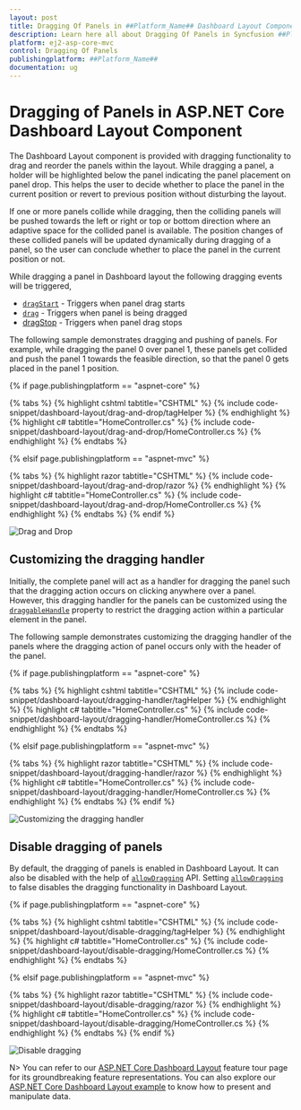 ```yaml
---
layout: post
title: Dragging Of Panels in ##Platform_Name## Dashboard Layout Component | Syncfusion
description: Learn here all about Dragging Of Panels in Syncfusion ##Platform_Name## Dashboard Layout component of Syncfusion Essential JS 2 and more.
platform: ej2-asp-core-mvc
control: Dragging Of Panels
publishingplatform: ##Platform_Name##
documentation: ug
---
```



# Dragging of Panels in ASP.NET Core Dashboard Layout Component

The Dashboard Layout component is provided with dragging functionality to drag and reorder the panels within the layout. While dragging a panel, a holder will be highlighted below the panel indicating the panel placement on panel drop. This helps the user to decide whether to place the panel in the current position or revert to previous position without disturbing the layout.

If one or more panels collide while dragging, then the colliding panels will be pushed towards the left or right or top or bottom direction where an adaptive space for the collided panel is available. The position changes of these collided panels will be updated dynamically during dragging of a panel, so the user can conclude whether to place the panel in the current position or not.

While dragging a panel in Dashboard layout the following dragging events will be triggered,
* [`dragStart`](https://help.syncfusion.com/cr/cref_files/aspnetcore-js2/Syncfusion.EJ2~Syncfusion.EJ2.Layouts.DashboardLayout~DragStart.html) - Triggers when panel drag starts
* [`drag`](https://help.syncfusion.com/cr/cref_files/aspnetcore-js2/Syncfusion.EJ2~Syncfusion.EJ2.Layouts.DashboardLayout~Drag.html) - Triggers when panel is being dragged
* [dragStop](https://help.syncfusion.com/cr/cref_files/aspnetcore-js2/Syncfusion.EJ2~Syncfusion.EJ2.Layouts.DashboardLayout~DragStop.html) - Triggers when panel drag stops

The following sample demonstrates dragging and pushing of panels. For example, while dragging the panel 0 over panel 1, these panels get collided and push the panel 1 towards the feasible direction, so that the panel 0 gets placed in the panel 1 position.

{% if page.publishingplatform == "aspnet-core" %}

{% tabs %}
{% highlight cshtml tabtitle="CSHTML" %}
{% include code-snippet/dashboard-layout/drag-and-drop/tagHelper %}
{% endhighlight %}
{% highlight c# tabtitle="HomeController.cs" %}
{% include code-snippet/dashboard-layout/drag-and-drop/HomeController.cs %}
{% endhighlight %}
{% endtabs %}

{% elsif page.publishingplatform == "aspnet-mvc" %}

{% tabs %}
{% highlight razor tabtitle="CSHTML" %}
{% include code-snippet/dashboard-layout/drag-and-drop/razor %}
{% endhighlight %}
{% highlight c# tabtitle="HomeController.cs" %}
{% include code-snippet/dashboard-layout/drag-and-drop/HomeController.cs %}
{% endhighlight %}
{% endtabs %}
{% endif %}


![Drag and Drop](./../images/drag_and_drop.PNG)

## Customizing the dragging handler

Initially, the complete panel will act as a handler for dragging the panel such that the dragging action occurs on clicking anywhere over a panel. However, this dragging handler for the panels can be customized using the [`draggableHandle`](https://help.syncfusion.com/cr/cref_files/aspnetcore-js2/Syncfusion.EJ2~Syncfusion.EJ2.Layouts.DashboardLayout~DraggableHandle.html) property to restrict the dragging action within a particular element in the panel.

The following sample demonstrates customizing the dragging handler of the panels where the dragging action of panel occurs only with the header of the panel.

{% if page.publishingplatform == "aspnet-core" %}

{% tabs %}
{% highlight cshtml tabtitle="CSHTML" %}
{% include code-snippet/dashboard-layout/dragging-handler/tagHelper %}
{% endhighlight %}
{% highlight c# tabtitle="HomeController.cs" %}
{% include code-snippet/dashboard-layout/dragging-handler/HomeController.cs %}
{% endhighlight %}
{% endtabs %}

{% elsif page.publishingplatform == "aspnet-mvc" %}

{% tabs %}
{% highlight razor tabtitle="CSHTML" %}
{% include code-snippet/dashboard-layout/dragging-handler/razor %}
{% endhighlight %}
{% highlight c# tabtitle="HomeController.cs" %}
{% include code-snippet/dashboard-layout/dragging-handler/HomeController.cs %}
{% endhighlight %}
{% endtabs %}
{% endif %}

![Customizing the dragging handler](./../images/dragging_handler.PNG)

## Disable dragging of panels

By default, the dragging of panels is enabled in Dashboard Layout. It can also be disabled with the help of [`allowDragging`](https://help.syncfusion.com/cr/cref_files/aspnetcore-js2/Syncfusion.EJ2~Syncfusion.EJ2.Layouts.DashboardLayout~AllowDragging.html) API. Setting [`allowDragging`](https://help.syncfusion.com/cr/cref_files/aspnetcore-js2/Syncfusion.EJ2~Syncfusion.EJ2.Layouts.DashboardLayout~AllowDragging.html) to false disables the dragging functionality in Dashboard Layout.

{% if page.publishingplatform == "aspnet-core" %}

{% tabs %}
{% highlight cshtml tabtitle="CSHTML" %}
{% include code-snippet/dashboard-layout/disable-dragging/tagHelper %}
{% endhighlight %}
{% highlight c# tabtitle="HomeController.cs" %}
{% include code-snippet/dashboard-layout/disable-dragging/HomeController.cs %}
{% endhighlight %}
{% endtabs %}

{% elsif page.publishingplatform == "aspnet-mvc" %}

{% tabs %}
{% highlight razor tabtitle="CSHTML" %}
{% include code-snippet/dashboard-layout/disable-dragging/razor %}
{% endhighlight %}
{% highlight c# tabtitle="HomeController.cs" %}
{% include code-snippet/dashboard-layout/disable-dragging/HomeController.cs %}
{% endhighlight %}
{% endtabs %}
{% endif %}


![Disable dragging](./../images/dragging_handler.PNG)

N> You can refer to our [ASP.NET Core Dashboard Layout](https://www.syncfusion.com/aspnet-core-ui-controls/dashboard-layout) feature tour page for its groundbreaking feature representations. You can also explore our [ASP.NET Core Dashboard Layout example](https://ej2.syncfusion.com/aspnetcore/DashboardLayout/DefaultFunctionalities#/material) to know how to present and manipulate data.